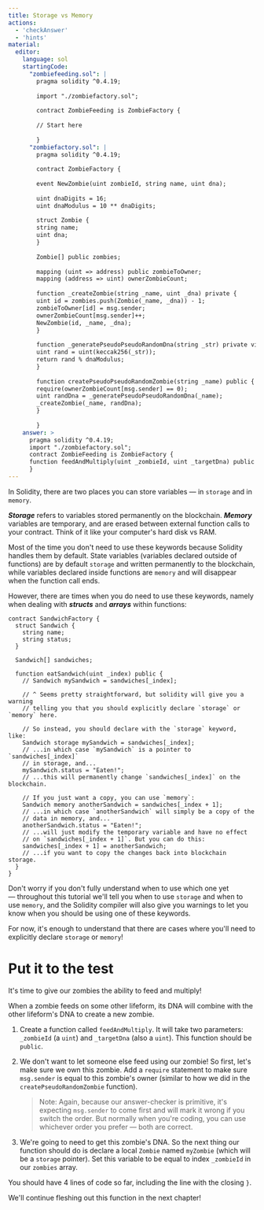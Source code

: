 ```yaml
---
title: Storage vs Memory
actions:
  - 'checkAnswer'
  - 'hints'
material:
  editor:
    language: sol
    startingCode:
      "zombiefeeding.sol": |
        pragma solidity ^0.4.19;
        
        import "./zombiefactory.sol";
        
        contract ZombieFeeding is ZombieFactory {
        
        // Start here
        
        }
      "zombiefactory.sol": |
        pragma solidity ^0.4.19;
        
        contract ZombieFactory {
        
        event NewZombie(uint zombieId, string name, uint dna);
        
        uint dnaDigits = 16;
        uint dnaModulus = 10 ** dnaDigits;
        
        struct Zombie {
        string name;
        uint dna;
        }
        
        Zombie[] public zombies;
        
        mapping (uint => address) public zombieToOwner;
        mapping (address => uint) ownerZombieCount;
        
        function _createZombie(string _name, uint _dna) private {
        uint id = zombies.push(Zombie(_name, _dna)) - 1;
        zombieToOwner[id] = msg.sender;
        ownerZombieCount[msg.sender]++;
        NewZombie(id, _name, _dna);
        }
        
        function _generatePseudoPseudoRandomDna(string _str) private view returns (uint) {
        uint rand = uint(keccak256(_str));
        return rand % dnaModulus;
        }
        
        function createPseudoPseudoRandomZombie(string _name) public {
        require(ownerZombieCount[msg.sender] == 0);
        uint randDna = _generatePseudoPseudoRandomDna(_name);
        _createZombie(_name, randDna);
        }
        
        }
    answer: >
      pragma solidity ^0.4.19;
      import "./zombiefactory.sol";
      contract ZombieFeeding is ZombieFactory {
      function feedAndMultiply(uint _zombieId, uint _targetDna) public { require(msg.sender == zombieToOwner[_zombieId]); Zombie storage myZombie = zombies[_zombieId]; }
      }
---
```

In Solidity, there are two places you can store variables — in `storage` and in `memory`.

***Storage*** refers to variables stored permanently on the blockchain. ***Memory*** variables are temporary, and are erased between external function calls to your contract. Think of it like your computer's hard disk vs RAM.

Most of the time you don't need to use these keywords because Solidity handles them by default. State variables (variables declared outside of functions) are by default `storage` and written permanently to the blockchain, while variables declared inside functions are `memory` and will disappear when the function call ends.

However, there are times when you do need to use these keywords, namely when dealing with ***structs*** and ***arrays*** within functions:

    contract SandwichFactory {
      struct Sandwich {
        string name;
        string status;
      }
    
      Sandwich[] sandwiches;
    
      function eatSandwich(uint _index) public {
        // Sandwich mySandwich = sandwiches[_index];
    
        // ^ Seems pretty straightforward, but solidity will give you a warning
        // telling you that you should explicitly declare `storage` or `memory` here.
    
        // So instead, you should declare with the `storage` keyword, like:
        Sandwich storage mySandwich = sandwiches[_index];
        // ...in which case `mySandwich` is a pointer to `sandwiches[_index]`
        // in storage, and...
        mySandwich.status = "Eaten!";
        // ...this will permanently change `sandwiches[_index]` on the blockchain.
    
        // If you just want a copy, you can use `memory`:
        Sandwich memory anotherSandwich = sandwiches[_index + 1];
        // ...in which case `anotherSandwich` will simply be a copy of the 
        // data in memory, and...
        anotherSandwich.status = "Eaten!";
        // ...will just modify the temporary variable and have no effect 
        // on `sandwiches[_index + 1]`. But you can do this:
        sandwiches[_index + 1] = anotherSandwich;
        // ...if you want to copy the changes back into blockchain storage.
      }
    }
    

Don't worry if you don't fully understand when to use which one yet — throughout this tutorial we'll tell you when to use `storage` and when to use `memory`, and the Solidity compiler will also give you warnings to let you know when you should be using one of these keywords.

For now, it's enough to understand that there are cases where you'll need to explicitly declare `storage` or `memory`!

# Put it to the test

It's time to give our zombies the ability to feed and multiply!

When a zombie feeds on some other lifeform, its DNA will combine with the other lifeform's DNA to create a new zombie.

1. Create a function called `feedAndMultiply`. It will take two parameters: `_zombieId` (a `uint`) and `_targetDna` (also a `uint`). This function should be `public`.

2. We don't want to let someone else feed using our zombie! So first, let's make sure we own this zombie. Add a `require` statement to make sure `msg.sender` is equal to this zombie's owner (similar to how we did in the `createPseudoRandomZombie` function).
    
    > Note: Again, because our answer-checker is primitive, it's expecting `msg.sender` to come first and will mark it wrong if you switch the order. But normally when you're coding, you can use whichever order you prefer — both are correct.

3. We're going to need to get this zombie's DNA. So the next thing our function should do is declare a local `Zombie` named `myZombie` (which will be a `storage` pointer). Set this variable to be equal to index `_zombieId` in our `zombies` array.

You should have 4 lines of code so far, including the line with the closing `}`.

We'll continue fleshing out this function in the next chapter!
